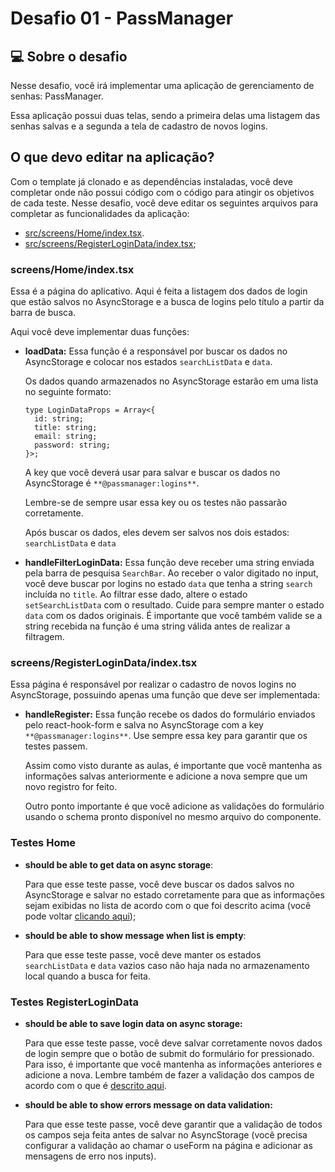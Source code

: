 # Desafio 01 - PassManager

## 💻 Sobre o desafio

Nesse desafio, você irá implementar uma aplicação de gerenciamento de senhas: PassManager.

Essa aplicação possui duas telas, sendo a primeira delas uma listagem das senhas salvas e a segunda a tela de cadastro de novos logins.

## O que devo editar na aplicação?

Com o template já clonado e as dependências instaladas, você deve completar onde não possui código com o código para atingir os objetivos de cada teste. Nesse desafio, você deve editar os seguintes arquivos para completar as funcionalidades da aplicação:

- [src/screens/Home/index.tsx](https://github.com/rocketseat-education/ignite-template-react-native-passmanager/blob/main/src/screens/Home/index.tsx).
- [src/screens/RegisterLoginData/index.tsx](https://github.com/rocketseat-education/ignite-template-react-native-passmanager/blob/main/src/screens/RegisterLoginData/index.tsx);

### screens/Home/index.tsx

Essa é a página do aplicativo. Aqui é feita a listagem dos dados de login que estão salvos no AsyncStorage e a busca de logins pelo título a partir da barra de busca.

Aqui você deve implementar duas funções:

- **loadData:** Essa função é a responsável por buscar os dados no AsyncStorage e colocar nos estados `searchListData` e `data`.

    Os dados quando armazenados no AsyncStorage estarão em uma lista no seguinte formato: 

    ```tsx
    type LoginDataProps = Array<{
      id: string;
      title: string;
      email: string;
      password: string;
    }>;
    ```

    A key que você deverá usar para salvar e buscar os dados no AsyncStorage é `**@passmanager:logins**`. 

    Lembre-se de sempre usar essa key ou os testes não passarão corretamente.

    Após buscar os dados, eles devem ser salvos nos dois estados: `searchListData` e `data`

- **handleFilterLoginData:** Essa função deve receber uma string enviada pela barra de pesquisa `SearchBar`. Ao receber o valor digitado no input, você deve buscar por logins no estado `data` que tenha a string `search` incluída no `title`.
Ao filtrar esse dado, altere o estado `setSearchListData` com o resultado. Cuide para sempre manter o estado `data` com os dados originais. É importante que você também valide se a string recebida na função é uma string válida antes de realizar a filtragem.

### screens/RegisterLoginData/index.tsx

Essa página é responsável por realizar o cadastro de novos logins no AsyncStorage, possuindo apenas uma função que deve ser implementada:

- **handleRegister:** Essa função recebe os dados do formulário enviados pelo react-hook-form e salva no AsyncStorage com a key `**@passmanager:logins**`. Use sempre essa key para garantir que os testes passem.

    Assim como visto durante as aulas, é importante que você mantenha as informações salvas anteriormente e adicione a nova sempre que um novo registro for feito.

    Outro ponto importante é que você adicione as validações do formulário usando o schema pronto disponível no mesmo arquivo do componente.

### Testes Home

- **should be able to get data on async storage**:

    Para que esse teste passe, você deve buscar os dados salvos no AsyncStorage e salvar no estado corretamente para que as informações sejam exibidas no lista de acordo com o que foi descrito acima (você pode voltar [clicando aqui](https://www.notion.so/Desafio-01-PassManager-c5789857e647492887d6e7f1381501ad));

- **should be able to show message when list is empty**:

    Para que esse teste passe, você deve manter os estados `searchListData` e `data` vazios caso não haja nada no armazenamento local quando a busca for feita.

### Testes RegisterLoginData

- **should be able to save login data on async storage:**

    Para que esse teste passe, você deve salvar corretamente novos dados de login sempre que o botão de submit do formulário for pressionado. Para isso, é importante que você mantenha as informações anteriores e adicione a nova. Lembre também de fazer a validação dos campos de acordo com o que é [descrito aqui](https://www.notion.so/Desafio-01-PassManager-c5789857e647492887d6e7f1381501ad).

- **should be able to show errors message on data validation:**

    Para que esse teste passe, você deve garantir que a validação de todos os campos seja feita antes de salvar no AsyncStorage (você precisa configurar a validação ao chamar o useForm na página e adicionar as mensagens de erro nos inputs). 
